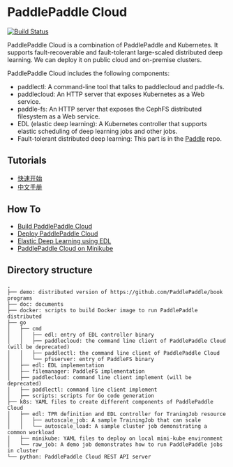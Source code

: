 # PaddlePaddle Cloud

[![Build Status](https://travis-ci.org/PaddlePaddle/cloud.svg?branch=develop)](https://travis-ci.org/PaddlePaddle/cloud)

PaddlePaddle Cloud is a combination of PaddlePaddle and Kubernetes. It supports fault-recoverable and fault-tolerant large-scaled distributed deep learning.  We can deploy it on public cloud and on-premise clusters.

PaddlePaddle Cloud includes the following components:

- paddlectl: A command-line tool that talks to paddlecloud and paddle-fs.
- paddlecloud: An HTTP server that exposes Kubernetes as a Web service.
- paddle-fs: An HTTP server that exposes the CephFS distributed filesystem as a Web service.
- EDL (elastic deep learning): A Kubernetes controller that supports elastic scheduling of deep learning jobs and other jobs.
- Fault-tolerant distributed deep learning: This part is in the [Paddle](https://github.com/PaddlePaddle/paddle) repo.

## Tutorials

- [快速开始](./doc/tutorial_cn.md)
- [中文手册](./doc/usage_cn.md)


## How To

- [Build PaddlePaddle Cloud](./doc/howto/build.md)
- [Deploy PaddlePaddle Cloud](./doc/howto/deploy.md)
- [Elastic Deep Learning using EDL](./doc/howto/edl.md)
- [PaddlePaddle Cloud on Minikube](./doc/howto/minikube.md)

## Directory structure

```
.
├── demo: distributed version of https://github.com/PaddlePaddle/book programs
├── doc: documents
├── docker: scripts to build Docker image to run PaddlePaddle distributed
├── go
│   ├── cmd
│   │   ├── edl: entry of EDL controller binary
│   │   ├── paddlecloud: the command line client of PaddlePaddle Cloud (will be deprecated)
│   │   ├── paddlectl: the command line client of PaddlePaddle Cloud
│   │   └── pfsserver: entry of PaddleFS binary
│   ├── edl: EDL implementation
│   ├── filemanager: PaddleFS implementation
│   ├── paddlecloud: command line client implement (will be deprecated)
│   ├── paddlectl: command line client implement
│   ├── scripts: scripts for Go code generation
├── k8s: YAML files to create different components of PaddlePaddle Cloud
│   ├── edl: TPR definition and EDL controller for TraningJob resource
│   │   ├── autoscale_job: A sample TrainingJob that can scale
│   │   └── autoscale_load: A sample cluster job demonstrating a common workload
│   ├── minikube: YAML files to deploy on local mini-kube environment
│   └── raw_job: A demo job demonstrates how to run PaddlePaddle jobs in cluster
└── python: PaddlePaddle Cloud REST API server
```
